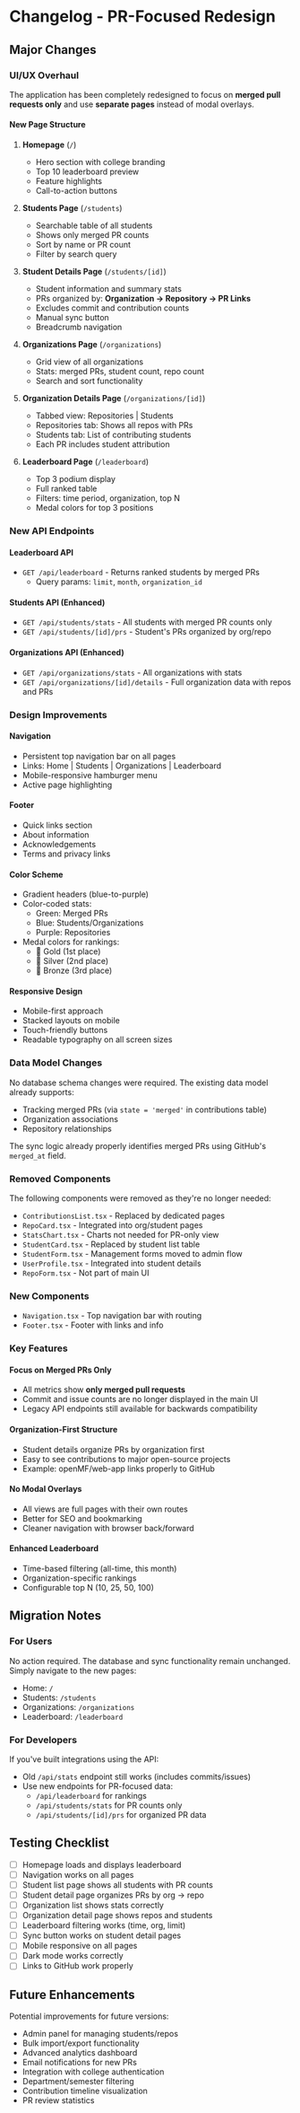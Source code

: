 # Changelog - PR-Focused Redesign

## Major Changes

### UI/UX Overhaul

The application has been completely redesigned to focus on **merged pull requests only** and use **separate pages** instead of modal overlays.

#### New Page Structure

1. **Homepage** (`/`)
   - Hero section with college branding
   - Top 10 leaderboard preview
   - Feature highlights
   - Call-to-action buttons

2. **Students Page** (`/students`)
   - Searchable table of all students
   - Shows only merged PR counts
   - Sort by name or PR count
   - Filter by search query

3. **Student Details Page** (`/students/[id]`)
   - Student information and summary stats
   - PRs organized by: **Organization → Repository → PR Links**
   - Excludes commit and contribution counts
   - Manual sync button
   - Breadcrumb navigation

4. **Organizations Page** (`/organizations`)
   - Grid view of all organizations
   - Stats: merged PRs, student count, repo count
   - Search and sort functionality

5. **Organization Details Page** (`/organizations/[id]`)
   - Tabbed view: Repositories | Students
   - Repositories tab: Shows all repos with PRs
   - Students tab: List of contributing students
   - Each PR includes student attribution

6. **Leaderboard Page** (`/leaderboard`)
   - Top 3 podium display
   - Full ranked table
   - Filters: time period, organization, top N
   - Medal colors for top 3 positions

### New API Endpoints

#### Leaderboard API
- `GET /api/leaderboard` - Returns ranked students by merged PRs
  - Query params: `limit`, `month`, `organization_id`

#### Students API (Enhanced)
- `GET /api/students/stats` - All students with merged PR counts only
- `GET /api/students/[id]/prs` - Student's PRs organized by org/repo

#### Organizations API (Enhanced)
- `GET /api/organizations/stats` - All organizations with stats
- `GET /api/organizations/[id]/details` - Full organization data with repos and PRs

### Design Improvements

#### Navigation
- Persistent top navigation bar on all pages
- Links: Home | Students | Organizations | Leaderboard
- Mobile-responsive hamburger menu
- Active page highlighting

#### Footer
- Quick links section
- About information
- Acknowledgements
- Terms and privacy links

#### Color Scheme
- Gradient headers (blue-to-purple)
- Color-coded stats:
  - Green: Merged PRs
  - Blue: Students/Organizations
  - Purple: Repositories
- Medal colors for rankings:
  - 🥇 Gold (1st place)
  - 🥈 Silver (2nd place)
  - 🥉 Bronze (3rd place)

#### Responsive Design
- Mobile-first approach
- Stacked layouts on mobile
- Touch-friendly buttons
- Readable typography on all screen sizes

### Data Model Changes

No database schema changes were required. The existing data model already supports:
- Tracking merged PRs (via `state = 'merged'` in contributions table)
- Organization associations
- Repository relationships

The sync logic already properly identifies merged PRs using GitHub's `merged_at` field.

### Removed Components

The following components were removed as they're no longer needed:
- `ContributionsList.tsx` - Replaced by dedicated pages
- `RepoCard.tsx` - Integrated into org/student pages
- `StatsChart.tsx` - Charts not needed for PR-only view
- `StudentCard.tsx` - Replaced by student list table
- `StudentForm.tsx` - Management forms moved to admin flow
- `UserProfile.tsx` - Integrated into student details
- `RepoForm.tsx` - Not part of main UI

### New Components

- `Navigation.tsx` - Top navigation bar with routing
- `Footer.tsx` - Footer with links and info

### Key Features

#### Focus on Merged PRs Only
- All metrics show **only merged pull requests**
- Commit and issue counts are no longer displayed in the main UI
- Legacy API endpoints still available for backwards compatibility

#### Organization-First Structure
- Student details organize PRs by organization first
- Easy to see contributions to major open-source projects
- Example: openMF/web-app links properly to GitHub

#### No Modal Overlays
- All views are full pages with their own routes
- Better for SEO and bookmarking
- Cleaner navigation with browser back/forward

#### Enhanced Leaderboard
- Time-based filtering (all-time, this month)
- Organization-specific rankings
- Configurable top N (10, 25, 50, 100)

## Migration Notes

### For Users

No action required. The database and sync functionality remain unchanged. Simply navigate to the new pages:
- Home: `/`
- Students: `/students`
- Organizations: `/organizations`
- Leaderboard: `/leaderboard`

### For Developers

If you've built integrations using the API:
- Old `/api/stats` endpoint still works (includes commits/issues)
- Use new endpoints for PR-focused data:
  - `/api/leaderboard` for rankings
  - `/api/students/stats` for PR counts only
  - `/api/students/[id]/prs` for organized PR data

## Testing Checklist

- [ ] Homepage loads and displays leaderboard
- [ ] Navigation works on all pages
- [ ] Student list page shows all students with PR counts
- [ ] Student detail page organizes PRs by org → repo
- [ ] Organization list shows stats correctly
- [ ] Organization detail page shows repos and students
- [ ] Leaderboard filtering works (time, org, limit)
- [ ] Sync button works on student detail pages
- [ ] Mobile responsive on all pages
- [ ] Dark mode works correctly
- [ ] Links to GitHub work properly

## Future Enhancements

Potential improvements for future versions:
- Admin panel for managing students/repos
- Bulk import/export functionality
- Advanced analytics dashboard
- Email notifications for new PRs
- Integration with college authentication
- Department/semester filtering
- Contribution timeline visualization
- PR review statistics

